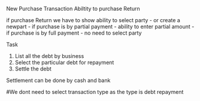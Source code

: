 New Purchase Transaction
Abiltity
to purchase Return


if purchase Return we have to show ability to select party - or create a newpart - if purchase is by partial payment - ability to enter partial amount - if purchase is by full payment - no need to select party

Task
1) List all the debt by business
2) Select the particular debt for repayment
3) Settle the debt

Settlement can be done by cash and bank

#We dont need to select transaction type as the type is debt repayment